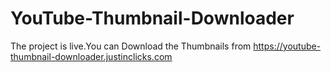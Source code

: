 # YouTube-Thumbnail-Downloader
The project is live.You can Download the Thumbnails from https://youtube-thumbnail-downloader.justinclicks.com
